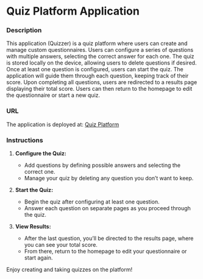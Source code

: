 # Quiz Platform Application

### Description

This application (Quizzer) is a quiz platform where users can create and manage custom questionnaires. Users can configure a series of questions with multiple answers, selecting the correct answer for each one. The quiz is stored locally on the device, allowing users to delete questions if desired. Once at least one question is configured, users can start the quiz. The application will guide them through each question, keeping track of their score. Upon completing all questions, users are redirected to a results page displaying their total score. Users can then return to the homepage to edit the questionnaire or start a new quiz.

### URL

The application is deployed at: [Quiz Platform](http://www.google.com/)

### Instructions

1. **Configure the Quiz:**

   - Add questions by defining possible answers and selecting the correct one.
   - Manage your quiz by deleting any question you don’t want to keep.

2. **Start the Quiz:**

   - Begin the quiz after configuring at least one question.
   - Answer each question on separate pages as you proceed through the quiz.

3. **View Results:**
   - After the last question, you’ll be directed to the results page, where you can see your total score.
   - From there, return to the homepage to edit your questionnaire or start again.

Enjoy creating and taking quizzes on the platform!
